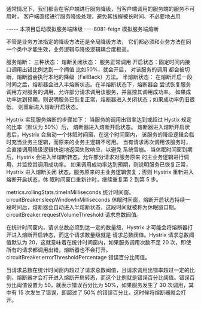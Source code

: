 通常情况下，我们都会在客户端进行服务降级，当客户端调用的服务端的服务不可用时，
客户端直接进行服务降级处理，避免其线程被长时间、不必要地占用

----- 本项目启动模拟服务端降级
----8081-feign 模拟服务端熔断

不管是业务方法指定的降级方法还是全局降级方法，
它们都必须和业务方法在同一个类中才能生效，业务逻辑与降级逻辑耦合度极高。

服务熔断：
三种状态：
熔断关闭状态： 服务正常调用
开启状态：固定时间内接口调用出错比例达到一个阈值 比如50%，就会开启， 对该服务的调用
    都会被切断，熔断器会执行本地的降级（FallBack）方法。
半熔断状态： 在熔断开启一段时间之后，熔断器会进入半熔断状态。在半熔断状态下，熔断器会
    尝试恢复服务调用方对服务的调用，允许部分请求调用该服务，并监控其调用成功率。
    如果成功率达到预期，则说明服务已恢复正常，熔断器进入关闭状态；如果成功率仍旧很低，
    则重新进入熔断开启状态。
    
  Hystrix 实现服务熔断的步骤如下：
  当服务的调用出错率达到或超过 Hystix 规定的比率（默认为 50%）后，
  熔断器进入熔断开启状态。
  熔断器进入熔断开启状态后，Hystrix 会启动一个休眠时间窗，在这个时间窗内，
  该服务的降级逻辑会临时充当业务主逻辑，而原来的业务主逻辑不可用。
  当有请求再次调用该服务时，会直接调用降级逻辑快速地返回失败响应，以避免
  系统雪崩。
  当休眠时间窗到期后，Hystrix 会进入半熔断转态，允许部分请求对服务原来
  的主业务逻辑进行调用，并监控其调用成功率。
  如果调用成功率达到预期，则说明服务已恢复正常，Hystrix 进入熔断关闭
  状态，服务原来的主业务逻辑恢复；否则 Hystrix 重新进入熔断开启状态，休
  眠时间窗口重新计时，继续重复第 2 到第 5 步。
  
  metrics.rollingStats.timeInMilliseconds	统计时间窗。
  circuitBreaker.sleepWindowInMilliseconds	休眠时间窗，熔断开启状态持续一段时间后，熔断器会自动进入半熔断状态，这段时间就被称为休眠窗口期。
  circuitBreaker.requestVolumeThreshold	请求总数阀值。
  
  在统计时间窗内，请求总数必须到达一定的数量级，Hystrix 才可能会将熔断器打开进入熔断开启转态，而这个请求数量级就是 请求总数阀值。Hystrix 请求总数阈值默认为 20，这就意味着在统计时间窗内，如果服务调用次数不足 20 次，即使所有的请求都调用出错，熔断器也不会打开。
  circuitBreaker.errorThresholdPercentage	错误百分比阈值。
  
  当请求总数在统计时间窗内超过了请求总数阀值，且请求调用出错率超过一定的比例，熔断器才会打开进入熔断开启转态，而这个比例就是错误百分比阈值。错误百分比阈值设置为 50，就表示错误百分比为 50%，如果服务发生了 30 次调用，其中有 15 次发生了错误，即超过了 50% 的错误百分比，这时候将熔断器就会打开。
  
  
  
  